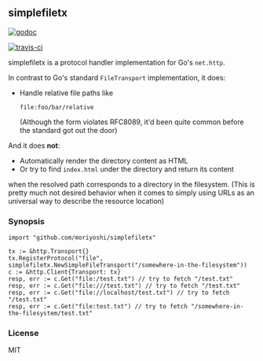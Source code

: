 ## simplefiletx

[![godoc](https://godoc.org/github.com/moriyoshi/simplefiletx?status.svg)](https://godoc.org/github.com/moriyoshi/simplefiletx)

[![travis-ci](https://travis-ci.com/moriyoshi/simplefiletx.svg?branch=master)](https://travis-ci.com/moriyoshi/simplefiletx)

simplefiletx is a protocol handler implementation for Go's `net.http`.

In contrast to Go's standard `FileTransport` implementation, it does:

* Handle relative file paths like

  `file:foo/bar/relative`

  (Although the form violates RFC8089, it'd been quite common before the standard got out the door)

And it does **not**: 

* Automatically render the directory content as HTML
* Or try to find `index.html` under the directory and return its content

when the resolved path corresponds to a directory in the filesystem. 
(This is pretty much not desired behavior when it comes to simply using URLs as an universal way to describe the resource location)

### Synopsis

```golang
import "github.com/moriyoshi/simplefiletx"

tx := &http.Transport{}
tx.RegisterProtocol("file", simplefiletx.NewSimpleFileTransport("/somewhere-in-the-filesystem"))
c := &http.Client{Transport: tx}
resp, err := c.Get("file:/test.txt") // try to fetch "/test.txt"
resp, err := c.Get("file:///test.txt") // try to fetch "/test.txt"
resp, err := c.Get("file://localhost/test.txt") // try to fetch "/test.txt"
resp, err := c.Get("file:test.txt") // try to fetch "/somewhere-in-the-filesystem/test.txt"
```

### License

MIT
